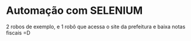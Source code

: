 # Automação com SELENIUM
2 robos de exemplo, e 1 robô que acessa o site da prefeitura e baixa notas fiscais =D

